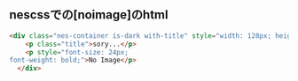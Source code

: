 ## nescssでの[noimage]のhtml
```html
<div class="nes-container is-dark with-title" style="width: 128px; height: 185px;">
    <p class="title">sory...</p>
    <p style="font-size: 24px;
font-weight: bold;">No Image</p>
  </div>
```